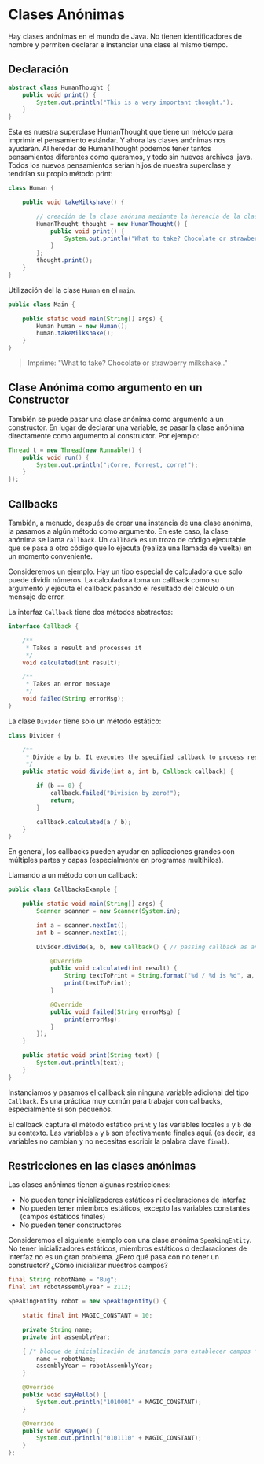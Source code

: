 # Clases Anónimas

Hay clases anónimas en el mundo de Java. No tienen identificadores de nombre y permiten declarar e instanciar una clase al mismo tiempo.

## Declaración

```java
abstract class HumanThought {
    public void print() {
        System.out.println("This is a very important thought.");
    }
}
```

Esta es nuestra superclase HumanThought que tiene un método para imprimir el pensamiento estándar. Y ahora las clases anónimas nos ayudarán. Al heredar de HumanThought podemos tener tantos pensamientos diferentes como queramos, y todo sin nuevos archivos .java.
Todos los nuevos pensamientos serían hijos de nuestra superclase y tendrían su propio método print:

```java
class Human {

    public void takeMilkshake() {

        // creación de la clase anónima mediante la herencia de la clase HumanThought
        HumanThought thought = new HumanThought() {
            public void print() {
                System.out.println("What to take? Chocolate or strawberry milkshake..");
            }
        };
        thought.print();
    }
}
```

Utilización del la clase `Human` en el `main`.


```java
public class Main {

    public static void main(String[] args) {
        Human human = new Human();
        human.takeMilkshake();
    }
}
```
> Imprime: "What to take? Chocolate or strawberry milkshake.."


## Clase Anónima como argumento en un Constructor

También se puede pasar una clase anónima como argumento a un constructor. En lugar de declarar una variable, se pasar la clase anónima directamente como argumento al constructor. Por ejemplo:


```java
Thread t = new Thread(new Runnable() {
    public void run() {
        System.out.println("¡Corre, Forrest, corre!");
    }
});
```

## Callbacks

También, a menudo, después de crear una instancia de una clase anónima, la pasamos a algún método como argumento. En este caso, la clase anónima se llama `callback`. Un `callback` es un trozo de código ejecutable que se pasa a otro código que lo ejecuta (realiza una llamada de vuelta) en un momento conveniente.

Consideremos un ejemplo. Hay un tipo especial de calculadora que solo puede dividir números. La calculadora toma un callback como su argumento y ejecuta el callback pasando el resultado del cálculo o un mensaje de error.

La interfaz `Callback` tiene dos métodos abstractos:

```java
interface Callback {

    /**
     * Takes a result and processes it
     */
    void calculated(int result);

    /**
     * Takes an error message
     */
    void failed(String errorMsg);
}
```

La clase `Divider` tiene solo un método estático:

```java
class Divider {

    /**
     * Divide a by b. It executes the specified callback to process results
     */
    public static void divide(int a, int b, Callback callback) {

        if (b == 0) {
            callback.failed("Division by zero!");
            return;
        }

        callback.calculated(a / b);
    }
}
```

En general, los callbacks pueden ayudar en aplicaciones grandes con múltiples partes y capas (especialmente en programas multihilos).

Llamando a un método con un callback:

```java
public class CallbacksExample {

    public static void main(String[] args) {
        Scanner scanner = new Scanner(System.in);

        int a = scanner.nextInt();
        int b = scanner.nextInt();

        Divider.divide(a, b, new Callback() { // passing callback as an argument

            @Override
            public void calculated(int result) {
                String textToPrint = String.format("%d / %d is %d", a, b, result);
                print(textToPrint);
            }

            @Override
            public void failed(String errorMsg) {
                print(errorMsg);
            }
        });
    }

    public static void print(String text) {
        System.out.println(text);
    }
}
```

Instanciamos y pasamos el callback sin ninguna variable adicional del tipo `Callback`. Es una práctica muy común para trabajar con callbacks, especialmente si son pequeños.

El callback captura el método estático `print` y las variables locales `a` y `b` de su contexto. Las variables `a` y `b` son efectivamente finales aquí. (es decir, las variables no cambian y no necesitas escribir la palabra clave `final`).

## Restricciones en las clases anónimas

Las clases anónimas tienen algunas restricciones:

- No pueden tener inicializadores estáticos ni declaraciones de interfaz
- No pueden tener miembros estáticos, excepto las variables constantes (campos estáticos finales)
- No pueden tener constructores

Consideremos el siguiente ejemplo con una clase anónima `SpeakingEntity`. No tener inicializadores estáticos, miembros estáticos o declaraciones de interfaz no es un gran problema. ¿Pero qué pasa con no tener un constructor? ¿Cómo inicializar nuestros campos?

```java
final String robotName = "Bug";
final int robotAssemblyYear = 2112;

SpeakingEntity robot = new SpeakingEntity() {

    static final int MAGIC_CONSTANT = 10;

    private String name;
    private int assemblyYear;

    { /* bloque de inicialización de instancia para establecer campos */
        name = robotName;
        assemblyYear = robotAssemblyYear;
    }

    @Override
    public void sayHello() {
        System.out.println("1010001" + MAGIC_CONSTANT);
    }

    @Override
    public void sayBye() {
        System.out.println("0101110" + MAGIC_CONSTANT);
    }
};
```
